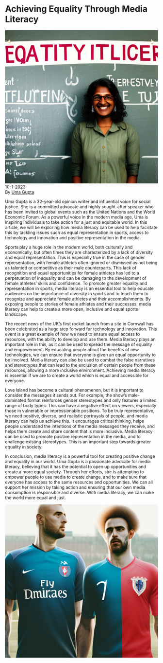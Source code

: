 # Achieving Equality Through Media Literacy

![](../images/57.png)
\
10-1-2023\
By [Uma Gupta](../authors/5.md)


Uma Gupta is a 32-year-old opinion writer and influential voice for social justice. She is a committed advocate and highly sought-after speaker who has been invited to global events such as the United Nations and the World Economic Forum. As a powerful voice in the modern media age, Uma is inspiring individuals to take action for a just and equitable world. In this article, we will be exploring how media literacy can be used to help facilitate this by tackling issues such as equal representation in sports, access to technology and innovation and positive representation in the media.


Sports play a huge role in the modern world, both culturally and economically, but often times they are characterized by a lack of diversity and equal representation. This is especially true in the case of gender representation, with female athletes often ignored or dismissed as not being as talented or competitive as their male counterparts. This lack of recognition and equal opportunities for female athletes has led to a perpetuation of inequality and can be damaging to the development of female athletes’ skills and confidence. To promote greater equality and representation in sports, media literacy is an essential tool to help educate audiences on the importance of diversity in sports and to teach them to recognize and appreciate female athletes and their accomplishments. By exposing people to stories of female athletes and their successes, media literacy can help to create a more open, inclusive and equal sports landscape.


The recent news of the UK’s first rocket launch from a site in Cornwall has been celebrated as a huge step forward for technology and innovation. This event is a great example of how we need to ensure equal access to resources, with the ability to develop and use them. Media literacy plays an important role in this, as it can be used to spread the message of equality and empowerment. By educating people about the benefits of new technologies, we can ensure that everyone is given an equal opportunity to be involved.  Media literacy can also be used to combat the false narratives and stereotypes that can lead to the exclusion of certain people from these resources, allowing a more inclusive environment. Achieving media literacy is essential if we are to create a world which is equal and accessible for everyone.


Love Island has become a cultural phenomenon, but it is important to consider the messages it sends out. For example, the show’s male-dominated format reinforces gender stereotypes and only features a limited range of body types. This can have a negative effect on viewers, especially those in vulnerable or impressionable positions. To be truly representative, we need positive, diverse, and realistic portrayals of people, and media literacy can help us achieve this. It encourages critical thinking, helps people understand the intentions of the media messages they receive, and helps them create and share content that is more inclusive. Media literacy can be used to promote positive representation in the media, and to challenge existing stereotypes. This is an important step towards greater equality in society.


In conclusion, media literacy is a powerful tool for creating positive change and equality in our world. Uma Gupta is a passionate advocate for media literacy, believing that it has the potential to open up opportunities and create a more equal society. Through her efforts, she is attempting to empower people to use media to create change, and to make sure that everyone has access to the same resources and opportunities. We can all support her mission by taking action and ensuring that our own media consumption is responsible and diverse. With media literacy, we can make the world more equal and just.


![Two people, both wearing football kits, standing side by side. High-resolution, outdoor, natural light.](../images/58.png)



